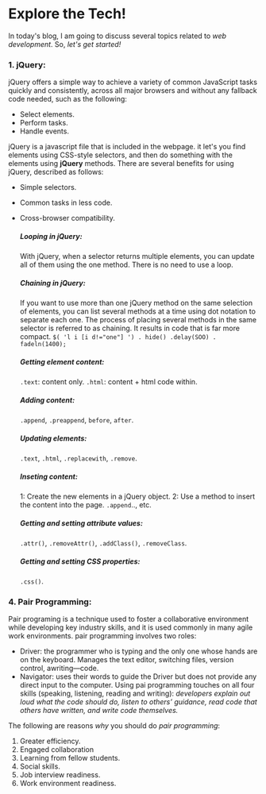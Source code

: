 # Explore the Tech!
In today's blog, I am going to discuss several topics related to _web development_. So, _let's get started!_


### 1. jQuery:
jQuery offers a simple way to achieve a variety of common JavaScript tasks quickly and consistently, across all major browsers and without any fallback code needed, such as the following:
* Select elements.
* Perform tasks.
* Handle events.

jQuery is a javascript file that is included in the webpage. it let's you find elements using CSS-style selectors, and then do something with the elements using **jQuery** methods. There are several benefits for using jQuery, described as follows:
* Simple selectors.
* Common tasks in less code.
* Cross-browser compatibility.


  ##### Looping in jQuery:
  With jQuery, when a selector returns multiple elements, you can update all of them using the one method. There is no need to use a loop.
  ##### Chaining in jQuery:
  If you want to use more than one jQuery method on the same selection of elements, you can list several methods at a time using dot notation to separate each one.
  The process of placing several methods in the same selector is referred to as chaining. It results in code that is far more compact.
  `$( 'l i [i d!="one"] ') . hide() .delay(SOO) . fadeln(1400);`
  ##### Getting element content: 
  `.text`: content only.
  `.html`: content + html code within.
  ##### Adding content:
  `.append`, `.preappend`, `before`, `after`.
  ##### Updating elements:
  `.text`, `.html`, `.replacewith`, `.remove`.
  ##### Inseting content:
  1: Create the new elements in a jQuery object.
  2: Use a method to insert the content into the page. `.append`.., etc.
  ##### Getting and setting attribute values:
  `.attr()`, `.removeAttr()`, `.addClass()`, `.removeClass`.
  ##### Getting and setting CSS properties:
  `.css()`.


### 4. Pair Programming:
Pair programing is a technique used to foster a collaborative environment while developing key industry skills, and it is used commonly in many agile work environments.
pair programming involves two roles: 
* Driver: the programmer who is typing and the only one whose hands are on the keyboard. Manages the text editor, switching files, version control, awriting—code.
* Navigator: uses their words to guide the Driver but does not provide any direct input to the computer. 
Using pai programming touches on all four skills (speaking, listening, reading and writing): _developers explain out loud what the code should do, listen to others’ guidance, read code that others have written, and write code themselves._

The following are reasons _why_ you should do _pair programming_:
1. Greater efficiency.
2. Engaged collaboration
3. Learning from fellow students.
4. Social skills.
5. Job interview readiness.
6. Work environment readiness.

